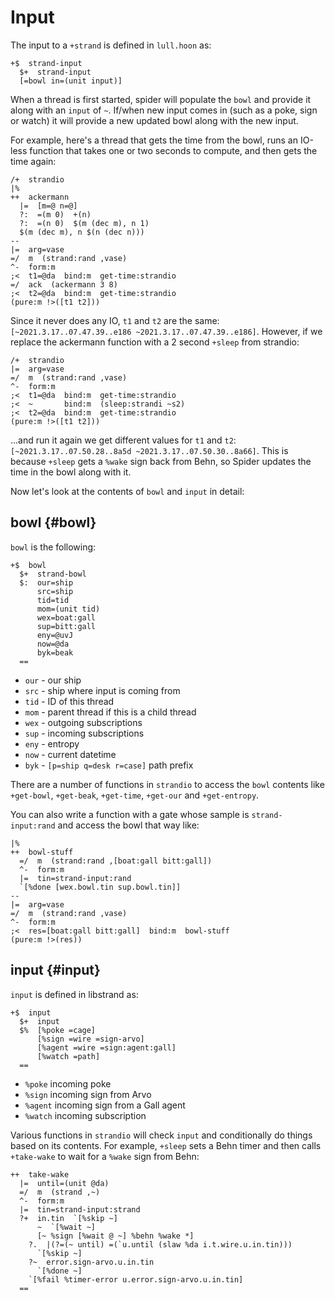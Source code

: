 # Input

The input to a `+strand` is defined in `lull.hoon` as:

```hoon
+$  strand-input
  $+  strand-input
  [=bowl in=(unit input)]
```

When a thread is first started, spider will populate the `bowl` and provide it along with an `input` of `~`. If/when new input comes in (such as a poke, sign or watch) it will provide a new updated bowl along with the new input.

For example, here's a thread that gets the time from the bowl, runs an IO-less function that takes one or two seconds to compute, and then gets the time again:

```hoon
/+  strandio
|%
++  ackermann
  |=  [m=@ n=@]
  ?:  =(m 0)  +(n)
  ?:  =(n 0)  $(m (dec m), n 1)
  $(m (dec m), n $(n (dec n)))
--
|=  arg=vase
=/  m  (strand:rand ,vase)
^-  form:m
;<  t1=@da  bind:m  get-time:strandio
=/  ack  (ackermann 3 8)
;<  t2=@da  bind:m  get-time:strandio
(pure:m !>([t1 t2]))
```

Since it never does any IO, `t1` and `t2` are the same: `[~2021.3.17..07.47.39..e186 ~2021.3.17..07.47.39..e186]`. However, if we replace the ackermann function with a 2 second `+sleep` from strandio:

```hoon
/+  strandio
|=  arg=vase
=/  m  (strand:rand ,vase)
^-  form:m
;<  t1=@da  bind:m  get-time:strandio
;<  ~       bind:m  (sleep:strandi ~s2)
;<  t2=@da  bind:m  get-time:strandio
(pure:m !>([t1 t2]))
```

...and run it again we get different values for `t1` and `t2`: `[~2021.3.17..07.50.28..8a5d ~2021.3.17..07.50.30..8a66]`. This is because `+sleep` gets a `%wake` sign back from Behn, so Spider updates the time in the bowl along with it.

Now let's look at the contents of `bowl` and `input` in detail:

## bowl {#bowl}

`bowl` is the following:

```hoon
+$  bowl
  $+  strand-bowl
  $:  our=ship
      src=ship
      tid=tid
      mom=(unit tid)
      wex=boat:gall
      sup=bitt:gall
      eny=@uvJ
      now=@da
      byk=beak
  ==
```

- `our` - our ship
- `src` - ship where input is coming from
- `tid` - ID of this thread
- `mom` - parent thread if this is a child thread
- `wex` - outgoing subscriptions
- `sup` - incoming subscriptions
- `eny` - entropy
- `now` - current datetime
- `byk` - `[p=ship q=desk r=case]` path prefix

There are a number of functions in `strandio` to access the `bowl` contents like `+get-bowl`, `+get-beak`, `+get-time`, `+get-our` and `+get-entropy`.

You can also write a function with a gate whose sample is `strand-input:rand` and access the bowl that way like:

```hoon
|%
++  bowl-stuff
  =/  m  (strand:rand ,[boat:gall bitt:gall])
  ^-  form:m
  |=  tin=strand-input:rand
  `[%done [wex.bowl.tin sup.bowl.tin]]
--
|=  arg=vase
=/  m  (strand:rand ,vase)
^-  form:m
;<  res=[boat:gall bitt:gall]  bind:m  bowl-stuff
(pure:m !>(res))
```

## input {#input}

`input` is defined in libstrand as:

```hoon
+$  input
  $+  input
  $%  [%poke =cage]
      [%sign =wire =sign-arvo]
      [%agent =wire =sign:agent:gall]
      [%watch =path]
  ==
```

- `%poke` incoming poke
- `%sign` incoming sign from Arvo
- `%agent` incoming sign from a Gall agent
- `%watch` incoming subscription

Various functions in `strandio` will check `input` and conditionally do things based on its contents. For example, `+sleep` sets a Behn timer and then calls `+take-wake` to wait for a `%wake` sign from Behn:

```hoon
++  take-wake
  |=  until=(unit @da)
  =/  m  (strand ,~)
  ^-  form:m
  |=  tin=strand-input:strand
  ?+  in.tin  `[%skip ~]
      ~  `[%wait ~]
      [~ %sign [%wait @ ~] %behn %wake *]
    ?.  |(?=(~ until) =(`u.until (slaw %da i.t.wire.u.in.tin)))
      `[%skip ~]
    ?~  error.sign-arvo.u.in.tin
      `[%done ~]
    `[%fail %timer-error u.error.sign-arvo.u.in.tin]
  ==
```
